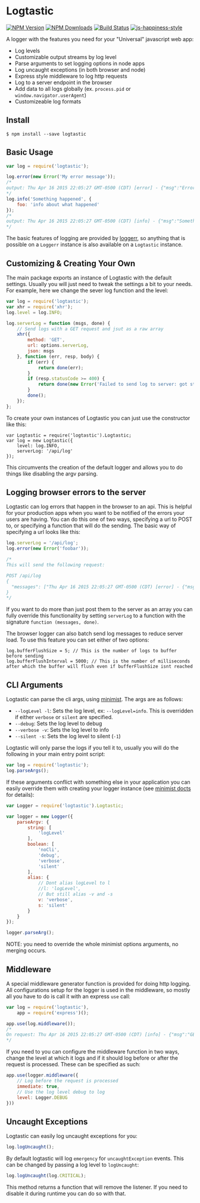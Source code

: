 # Logtastic

[![NPM Version][npm-image]][npm-url]
[![NPM Downloads][downloads-image]][downloads-url]
[![Build Status](https://travis-ci.org/wesleytodd/logtastic.svg?branch=master)](https://travis-ci.org/wesleytodd/logtastic)
[![js-happiness-style](https://img.shields.io/badge/code%20style-happiness-brightgreen.svg)](https://github.com/JedWatson/happiness)

A logger with the features you need for your "Universal" javascript web app:

- Log levels
- Customizable output streams by log level
- Parse arguments to set logging options in node apps
- Log uncaught exceptions (in both browser and node)
- Express style middleware to log http requests
- Log to a server endpoint in the browser
- Add data to all logs globally (ex. `process.pid` or `window.navigator.userAgent`)
- Customizeable log formats

## Install

```
$ npm install --save logtastic
```

## Basic Usage

```javascript
var log = require('logtastic');

log.error(new Error('My error message'));
/*
output: Thu Apr 16 2015 22:05:27 GMT-0500 (CDT) [error] - {"msg":"Error: My error message\n<STACK TRACE>"}
*/
log.info('Something happened', {
	foo: 'info about what happened'
});
/*
output: Thu Apr 16 2015 22:05:27 GMT-0500 (CDT) [info] - {"msg":"Something happened","foo":"info about what happened"}
*/
```

The basic features of logging are provided by [loggerr](https://github.com/wesleytodd/loggerr), so anything that is possible on a `Loggerr` instance is also available on a `Logtastic` instance.

## Customizing & Creating Your Own

The main package exports an instance of Logtastic with the default settings.  Usually you will just need to tweak the settings a bit to your needs.  For example, here we change the sever log function and the level:

```javascript
var log = require('logtastic');
var xhr = require('xhr');
log.level = log.INFO;

log.serverLog = function (msgs, done) {
	// Send logs with a GET request and jsut as a raw array
	xhr({
		method: 'GET',
		url: options.serverLog,
		json: msgs
	}, function (err, resp, body) {
		if (err) {
			return done(err);
		}
		if (resp.statusCode >= 400) {
			return done(new Error('Failed to send log to server: got status ' + resp.statusCode));
		}
		done();
	});
};
```

To create your own instances of Logtastic you can just use the constructor like this:

```javscsript
var Logtastic = require('logtastic').Logtastic;
var log = new Logtastic({
	level: log.INFO,
	serverLog: '/api/log'
});
```

This circumvents the creation of the default logger and allows you to do things like disabling the argv parsing.

## Logging browser errors to the server

Logtastic can log errors that happen in the browser to an api.  This is helpful for your production apps when you want to be notified of the errors your users are having.  You can do this one of two ways, specifying a url to POST to, or specifying a function that will do the sending.  The basic way of specifying a url looks like this:

```javascript
log.serverLog = '/api/log';
log.error(new Error('foobar'));

/*
This will send the following request:

POST /api/log
{
  "messages": ["Thu Apr 16 2015 22:05:27 GMT-0500 (CDT) [error] - {"msg":"Error: foobar\n<STACK TRACE>"}"]
}
*/
```

If you want to do more than just post them to the server as an array you can fully override this functionality by setting `serverLog` to a function with the signature `function (messages, done)`.

The browser logger can also batch send log messages to reduce server load.  To use this feature you can set either of two options:

```
log.bufferFlushSize = 5; // This is the number of logs to buffer before sending
log.bufferFlushInterval = 5000; // This is the number of milliseconds after which the buffer will flush even if bufferFlushSize isnt reached
```

## CLI Arguments

Logtastic can parse the cli args, using [minimist](https://github.com/substack/minimist).  The args are as follows:

- `--logLevel -l`: Sets the log level, ex: `--logLevel=info`.  This is overridden if either `verbose` or `silent` are specified.
- `--debug`: Sets the log level to debug
- `--verbose -v`: Sets the log level to info
- `--silent -s`: Sets the log level to silent (`-1`)

Logtastic will only parse the logs if you tell it to, usually you will do the following in your main entry point script:

```javascript
var log = require('logtastic');
log.parseArgs();
```

If these arguments conflict with something else in your application you can easily override them with creating your logger instance (see [minimist docts](https://github.com/substack/minimist) for details):

```javascript
var Logger = require('logtastic').Logtastic;

var logger = new Logger({
	parseArgv: {
		string: [
			'logLevel'
		],
		boolean: [
			'noCli',
			'debug',
			'verbose',
			'silent'
		],
		alias: {
			// Dont alias logLevel to l
			//l: 'logLevel',
			// But still alias -v and -s
			v: 'verbose',
			s: 'silent'
		}
	}
});

logger.parseArg();
```

NOTE: you need to override the whole minimist options arguments, no merging occurs.

## Middleware

A special middleware generator function is provided for doing http logging.  All configurations setup for the logger is used in the middleware, so mostly all you have to do is call it with an express `use` call:

```javascript
var log = require('logtastic'),
	app = require('express')();

app.use(log.middleware());
/*
On request: Thu Apr 16 2015 22:05:27 GMT-0500 (CDT) [info] - {"msg":"GET / 200", "ip":"127.0.0.1", "userAgent": "Mozilla/5.0 (Macintosh; Intel Mac OS X 10.10; rv:37.0) Gecko/20100101 Firefox/37.0"}
*/

```

If you need to you can configure the middleware function in two ways, change the level at which it logs and if it should log before or after the request is processed.  These can be specified as such:

```javascript
app.use(logger.middleware({
	// Log before the request is processed
	immediate: true,
	// Use the log level debug to log
	level: Logger.DEBUG
}))
```

## Uncaught Exceptions

Logtastic can easily log uncaught exceptions for you:

```javascript
log.logUncaught();
```

By default logtastic will log `emergency` for `uncaughtException` events.  This can be changed by passing a log level to `logUncaught`:

```javascript
log.logUncaught(log.CRITICAL);
```

This method returns a function that will remove the listener.  If you need to disable it during runtime you can do so with that.

[npm-image]: https://img.shields.io/npm/v/logtastic.svg
[npm-url]: https://npmjs.org/package/logtastic
[downloads-image]: https://img.shields.io/npm/dm/logtastic.svg
[downloads-url]: https://npmjs.org/package/logtastic
